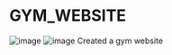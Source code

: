 # GYM_WEBSITE
![image](https://user-images.githubusercontent.com/91476073/208227365-b7a966c0-3aac-45e3-abdb-0b8e2cf0fde3.png)
![image](https://user-images.githubusercontent.com/91476073/208227371-b4548b2b-46e5-4f07-a10d-658fdcc81a1f.png)
Created a gym website